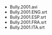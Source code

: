 * Bully.2001.avi
* Bully.2001.ENG.srt
* Bully.2001.ESP.srt
* Bully.2001.FRA.srt
* Bully.2001.ITA.srt

